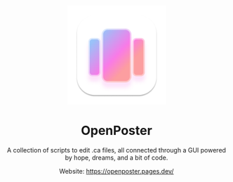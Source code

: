 <div align="center">
  <img width="225" height="225" src="/assets/openposter.png" alt="Logo">

# OpenPoster

A collection of scripts to edit .ca files, all connected through a GUI powered by hope, dreams, and a bit of code.

Website: https://openposter.pages.dev/
